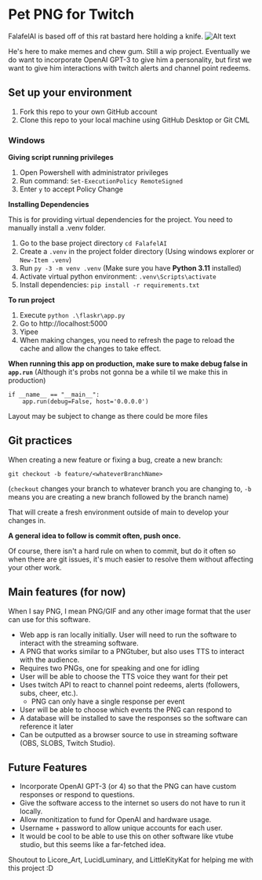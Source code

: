 
# Pet PNG for Twitch
FalafelAI is based off of this rat bastard here holding a knife.
![Alt text](flaskr/static/IMG_7847.png)

He's here to make memes and chew gum. Still a wip project. Eventually we do want to incorporate OpenAI GPT-3 to give him a personality, but first we want to give him interactions with twitch alerts and channel point redeems.

## Set up your environment

1. Fork this repo to your own GitHub account
2. Clone this repo to your local machine using GitHub Desktop or Git CML

### **Windows**

**Giving script running privileges**

1. Open Powershell with administrator privileges
2. Run command: `Set-ExecutionPolicy RemoteSigned`
3. Enter `y` to accept Policy Change


**Installing Dependencies**

This is for providing virtual dependencies for the project. You need to manually install a .venv folder.
1. Go to the base project directory `cd FalafelAI`
2. Create a `.venv` in the project folder directory (Using windows explorer or `New-Item .venv`)
3. Run `py -3 -m venv .venv` (Make sure you have **Python 3.11** installed)
4. Activate virtual python environment: `.venv\Scripts\activate`
5. Install dependencies: `pip install -r requirements.txt`

**To run project**
1. Execute `python .\flaskr\app.py`
2. Go to http://localhost:5000
3. Yipee
4. When making changes, you need to refresh the page to reload the cache and allow the changes to take effect.

**When running this app on production, make sure to make debug false in `app.run`**
(Although it's probs not gonna be a while til we make this in production)
```
if __name__ == "__main__":
    app.run(debug=False, host='0.0.0.0')
```

Layout may be subject to change as there could be more files

## Git practices
When creating a new feature or fixing a bug, create a new branch:
```
git checkout -b feature/<whateverBranchName>
```
(`checkout` changes your branch to whatever branch you are changing to, `-b` means you are creating a new branch followed by the branch name)

That will create a fresh environment outside of main to develop your changes in.

**A general idea to follow is commit often, push once.**

Of course, there isn't a hard rule on when to commit, but do it often so when there are git issues, it's much easier to resolve them without affecting your other work.


## Main features (for now)
When I say PNG, I mean PNG/GIF and any other image format that the user can use for this software.
- Web app is ran locally initially. User will need to run the software to interact with the streaming software.
- A PNG that works similar to a PNGtuber, but also uses TTS to interact with the audience.
- Requires two PNGs, one for speaking and one for idling
- User will be able to choose the TTS voice they want for their pet
- Uses twitch API to react to channel point redeems, alerts (followers, subs, cheer, etc.).
    - PNG can only have a single response per event
- User will be able to choose which events the PNG can respond to
- A database will be installed to save the responses so the software can reference it later
- Can be outputted as a browser source to use in streaming software (OBS, SLOBS, Twitch Studio).

## Future Features
- Incorporate OpenAI GPT-3 (or 4) so that the PNG can have custom responses or respond to questions.
- Give the software access to the internet so users do not have to run it locally.
- Allow monitization to fund for OpenAI and hardware usage.
- Username + password to allow unique accounts for each user.
- It would be cool to be able to use this on other software like vtube studio, but this seems like a far-fetched idea.

Shoutout to Licore_Art, LucidLuminary, and LittleKityKat for helping me with this project :D

